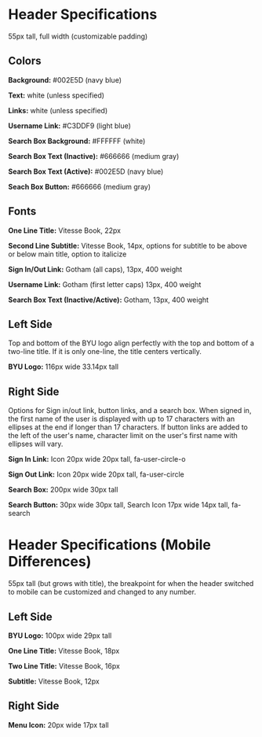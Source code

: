 # Header Specifications
55px tall, full width (customizable padding)

## Colors
__Background:__ #002E5D (navy blue)

__Text:__ white (unless specified)

__Links:__ white (unless specified)

__Username Link:__ #C3DDF9 (light blue)

__Search Box Background:__ #FFFFFF (white)

__Search Box Text (Inactive):__ #666666 (medium gray)

__Search Box Text (Active):__ #002E5D (navy blue)

__Seach Box Button:__ #666666 (medium gray)

## Fonts
__One Line Title:__ Vitesse Book, 22px

__Second Line Subtitle:__ Vitesse Book, 14px, options for subtitle to be above or below main title, option to italicize

__Sign In/Out Link:__ Gotham (all caps), 13px, 400 weight

__Username Link:__ Gotham (first letter caps) 13px, 400 weight

__Search Box Text (Inactive/Active):__ Gotham, 13px, 400 weight

## Left Side
Top and bottom of the BYU logo align perfectly with the top and bottom of a two-line title. If it is only one-line, the title centers vertically.

__BYU Logo:__ 116px wide 33.14px tall

## Right Side
Options for Sign in/out link, button links, and a search box. When signed in, the first name of the user is displayed with up to 17 characters with an ellipses at the end if longer than 17 characters. If button links are added to the left of the user's name, character limit on the user's first name with ellipses will vary.

__Sign In Link:__ Icon 20px wide 20px tall, fa-user-circle-o 

__Sign Out Link:__ Icon 20px wide 20px tall, fa-user-circle

__Search Box:__ 200px wide 30px tall

__Search Button:__ 30px wide 30px tall, Search Icon 17px wide 14px tall, fa-search

# Header Specifications (Mobile Differences)
55px tall (but grows with title), the breakpoint for when the header switched to mobile can be customized and changed to any number.

## Left Side
__BYU Logo:__ 100px wide 29px tall

__One Line Title:__ Vitesse Book, 18px

__Two Line Title:__ Vitesse Book, 16px

__Subtitle:__ Vitesse Book, 12px

## Right Side
__Menu Icon:__ 20px wide 17px tall
